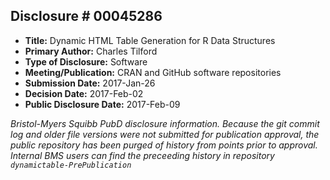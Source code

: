 ## Disclosure # 00045286

* __Title:__ Dynamic HTML Table Generation for R Data Structures
* __Primary Author:__ Charles Tilford
* __Type of Disclosure:__ Software
* __Meeting/Publication:__ CRAN and GitHub software repositories
* __Submission Date:__ 2017-Jan-26
* __Decision Date:__ 2017-Feb-02
* __Public Disclosure Date:__ 2017-Feb-09

_Bristol-Myers Squibb PubD disclosure information. Because the git
commit log and older file versions were not submitted for publication
approval, the public repository has been purged of history from points prior
to approval. Internal BMS users can find the preceeding history in
repository `dynamictable-PrePublication`_
